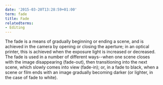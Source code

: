 ```yaml
---
date: '2015-03-20T13:28:59+01:00'
term: fade
title: Fade
relatedterms:
- Editing
---
```


The fade is a means of gradually beginning or ending a scene, and is
achieved in the camera by opening or closing the aperture; in an
optical printer, this is achieved when the exposure light is increased
or decreased.<!--more--> The fade is used in a number of different ways--when one
scene closes with the image disappearing (fade-out), then
transitioning into the next scene, which slowly comes into view
(fade-in); or, in a fade to black, when a scene or film ends with an
image gradually becoming darker (or lighter, in the case of fade to
white).